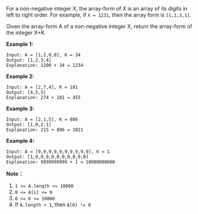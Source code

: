 For a non-negative integer X, the array-form of X is an array of its digits in left to right order.  For example, if `X = 1231`, then the array form is `[1,2,3,1]`.

Given the array-form A of a non-negative integer X, return the array-form of the integer X+K.

**Example 1:**
```
Input: A = [1,2,0,0], K = 34
Output: [1,2,3,4]
Explanation: 1200 + 34 = 1234
```
**Example 2:**
```
Input: A = [2,7,4], K = 181
Output: [4,5,5]
Explanation: 274 + 181 = 455
```
**Example 3:**
```
Input: A = [2,1,5], K = 806
Output: [1,0,2,1]
Explanation: 215 + 806 = 1021
```
**Example 4:**
```
Input: A = [9,9,9,9,9,9,9,9,9,9], K = 1
Output: [1,0,0,0,0,0,0,0,0,0,0]
Explanation: 9999999999 + 1 = 10000000000
``` 

**Note：**

1. `1 <= A.length <= 10000`
2. `0 <= A[i] <= 9`
3. `0 <= K <= 10000`
4. If `A.length > 1`, then `A[0] != 0`